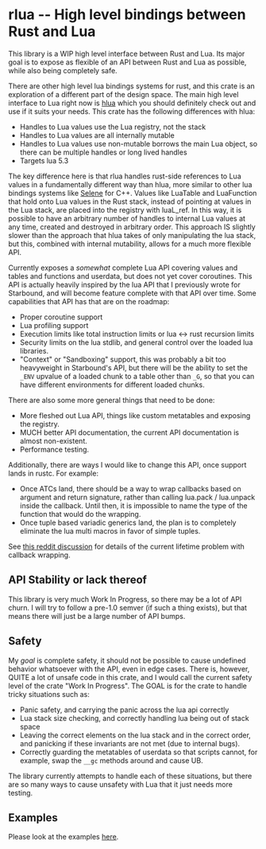# rlua -- High level bindings between Rust and Lua

This library is a WIP high level interface between Rust and Lua.  Its major goal
is to expose as flexible of an API between Rust and Lua as possible, while also
being completely safe.

There are other high level lua bindings systems for rust, and this crate is an
exploration of a different part of the design space.  The main high level
interface to Lua right now is [hlua](https://github.com/tomaka/hlua/) which you
should definitely check out and use if it suits your needs.  This crate has the
following differences with hlua:

  * Handles to Lua values use the Lua registry, not the stack
  * Handles to Lua values are all internally mutable
  * Handles to Lua values use non-mutable borrows the main Lua object, so
    there can be multiple handles or long lived handles
  * Targets lua 5.3

The key difference here is that rlua handles rust-side references to Lua values
in a fundamentally different way than hlua, more similar to other lua bindings
systems like [Selene](https://github.com/jeremyong/Selene) for C++.  Values like
LuaTable and LuaFunction that hold onto Lua values in the Rust stack, instead of
pointing at values in the Lua stack, are placed into the registry with luaL_ref.
In this way, it is possible to have an arbitrary number of handles to internal
Lua values at any time, created and destroyed in arbitrary order.  This approach
IS slightly slower than the approach that hlua takes of only manipulating the
lua stack, but this, combined with internal mutability, allows for a much more
flexible API.

Currently exposes a *somewhat* complete Lua API covering values and tables and
functions and userdata, but does not yet cover coroutines.  This API is actually
heavily inspired by the lua API that I previously wrote for Starbound, and will
become feature complete with that API over time.  Some capabilities that API has
that are on the roadmap:

  * Proper coroutine support
  * Lua profiling support
  * Execution limits like total instruction limits or lua <-> rust recursion
    limits
  * Security limits on the lua stdlib, and general control over the loaded
    lua libraries.
  * "Context" or "Sandboxing" support, this was probably a bit too heavyweight
    in Starbound's API, but there will be the ability to set the `_ENV` upvalue
    of a loaded chunk to a table other than `_G`, so that you can have different
    environments for different loaded chunks.

There are also some more general things that need to be done:

  * More fleshed out Lua API, things like custom metatables and exposing the
    registry.
  * MUCH better API documentation, the current API documentation is almost
    non-existent.
  * Performance testing.

Additionally, there are ways I would like to change this API, once support lands
in rustc.  For example:

  * Once ATCs land, there should be a way to wrap callbacks based on argument
    and return signature, rather than calling lua.pack / lua.unpack inside the
    callback.  Until then, it is impossible to name the type of the function
    that would do the wrapping.
  * Once tuple based variadic generics land, the plan is to completely
    eliminate the lua multi macros in favor of simple tuples.
 
See [this reddit discussion](http://www.reddit.com/r/rust/comments/5yujt6/) for
details of the current lifetime problem with callback wrapping.

## API Stability or lack thereof

This library is very much Work In Progress, so there may be a lot of API churn.
I will try to follow a pre-1.0 semver (if such a thing exists), but that means
there will just be a large number of API bumps.

## Safety

My *goal* is complete safety, it should not be possible to cause undefined
behavior whatsoever with the API, even in edge cases.  There is, however, QUITE
a lot of unsafe code in this crate, and I would call the current safety level
of the crate "Work In Progress".  The GOAL is for the crate to handle tricky
situations such as:

  * Panic safety, and carrying the panic across the lua api correctly
  * Lua stack size checking, and correctly handling lua being out of stack
    space
  * Leaving the correct elements on the lua stack and in the correct order,
    and panicking if these invariants are not met (due to internal bugs).
  * Correctly guarding the metatables of userdata so that scripts cannot, for
    example, swap the `__gc` methods around and cause UB.

The library currently attempts to handle each of these situations, but there
are so many ways to cause unsafety with Lua that it just needs more testing.

## Examples

Please look at the examples [here](examples/examples.rs).
